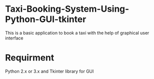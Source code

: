 # Taxi-Booking-System-Using-Python-GUI-tkinter
This is a basic application to book a taxi with the help of graphical user interface 
# Requirment
Python 2.x or 3.x 
and Tkinter library for GUI
